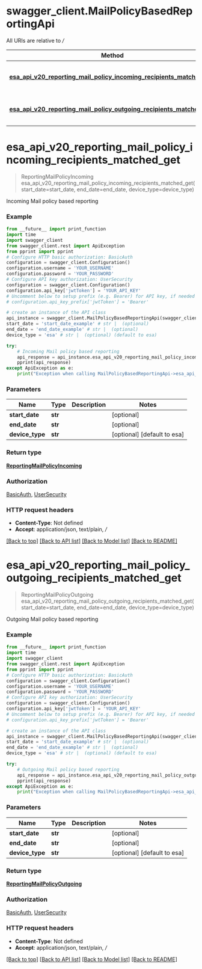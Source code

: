 # swagger_client.MailPolicyBasedReportingApi

All URIs are relative to */*

Method | HTTP request | Description
------------- | ------------- | -------------
[**esa_api_v20_reporting_mail_policy_incoming_recipients_matched_get**](MailPolicyBasedReportingApi.md#esa_api_v20_reporting_mail_policy_incoming_recipients_matched_get) | **GET** /esa/api/v2.0/reporting/mail_policy_incoming/recipients_matched | Incoming Mail policy based reporting
[**esa_api_v20_reporting_mail_policy_outgoing_recipients_matched_get**](MailPolicyBasedReportingApi.md#esa_api_v20_reporting_mail_policy_outgoing_recipients_matched_get) | **GET** /esa/api/v2.0/reporting/mail_policy_outgoing/recipients_matched | Outgoing Mail policy based reporting

# **esa_api_v20_reporting_mail_policy_incoming_recipients_matched_get**
> ReportingMailPolicyIncoming esa_api_v20_reporting_mail_policy_incoming_recipients_matched_get(start_date=start_date, end_date=end_date, device_type=device_type)

Incoming Mail policy based reporting

### Example
```python
from __future__ import print_function
import time
import swagger_client
from swagger_client.rest import ApiException
from pprint import pprint
# Configure HTTP basic authorization: BasicAuth
configuration = swagger_client.Configuration()
configuration.username = 'YOUR_USERNAME'
configuration.password = 'YOUR_PASSWORD'
# Configure API key authorization: UserSecurity
configuration = swagger_client.Configuration()
configuration.api_key['jwtToken'] = 'YOUR_API_KEY'
# Uncomment below to setup prefix (e.g. Bearer) for API key, if needed
# configuration.api_key_prefix['jwtToken'] = 'Bearer'

# create an instance of the API class
api_instance = swagger_client.MailPolicyBasedReportingApi(swagger_client.ApiClient(configuration))
start_date = 'start_date_example' # str |  (optional)
end_date = 'end_date_example' # str |  (optional)
device_type = 'esa' # str |  (optional) (default to esa)

try:
    # Incoming Mail policy based reporting
    api_response = api_instance.esa_api_v20_reporting_mail_policy_incoming_recipients_matched_get(start_date=start_date, end_date=end_date, device_type=device_type)
    pprint(api_response)
except ApiException as e:
    print("Exception when calling MailPolicyBasedReportingApi->esa_api_v20_reporting_mail_policy_incoming_recipients_matched_get: %s\n" % e)
```

### Parameters

Name | Type | Description  | Notes
------------- | ------------- | ------------- | -------------
 **start_date** | **str**|  | [optional] 
 **end_date** | **str**|  | [optional] 
 **device_type** | **str**|  | [optional] [default to esa]

### Return type

[**ReportingMailPolicyIncoming**](ReportingMailPolicyIncoming.md)

### Authorization

[BasicAuth](../README.md#BasicAuth), [UserSecurity](../README.md#UserSecurity)

### HTTP request headers

 - **Content-Type**: Not defined
 - **Accept**: application/json, text/plain, */*

[[Back to top]](#) [[Back to API list]](../README.md#documentation-for-api-endpoints) [[Back to Model list]](../README.md#documentation-for-models) [[Back to README]](../README.md)

# **esa_api_v20_reporting_mail_policy_outgoing_recipients_matched_get**
> ReportingMailPolicyOutgoing esa_api_v20_reporting_mail_policy_outgoing_recipients_matched_get(start_date=start_date, end_date=end_date, device_type=device_type)

Outgoing Mail policy based reporting

### Example
```python
from __future__ import print_function
import time
import swagger_client
from swagger_client.rest import ApiException
from pprint import pprint
# Configure HTTP basic authorization: BasicAuth
configuration = swagger_client.Configuration()
configuration.username = 'YOUR_USERNAME'
configuration.password = 'YOUR_PASSWORD'
# Configure API key authorization: UserSecurity
configuration = swagger_client.Configuration()
configuration.api_key['jwtToken'] = 'YOUR_API_KEY'
# Uncomment below to setup prefix (e.g. Bearer) for API key, if needed
# configuration.api_key_prefix['jwtToken'] = 'Bearer'

# create an instance of the API class
api_instance = swagger_client.MailPolicyBasedReportingApi(swagger_client.ApiClient(configuration))
start_date = 'start_date_example' # str |  (optional)
end_date = 'end_date_example' # str |  (optional)
device_type = 'esa' # str |  (optional) (default to esa)

try:
    # Outgoing Mail policy based reporting
    api_response = api_instance.esa_api_v20_reporting_mail_policy_outgoing_recipients_matched_get(start_date=start_date, end_date=end_date, device_type=device_type)
    pprint(api_response)
except ApiException as e:
    print("Exception when calling MailPolicyBasedReportingApi->esa_api_v20_reporting_mail_policy_outgoing_recipients_matched_get: %s\n" % e)
```

### Parameters

Name | Type | Description  | Notes
------------- | ------------- | ------------- | -------------
 **start_date** | **str**|  | [optional] 
 **end_date** | **str**|  | [optional] 
 **device_type** | **str**|  | [optional] [default to esa]

### Return type

[**ReportingMailPolicyOutgoing**](ReportingMailPolicyOutgoing.md)

### Authorization

[BasicAuth](../README.md#BasicAuth), [UserSecurity](../README.md#UserSecurity)

### HTTP request headers

 - **Content-Type**: Not defined
 - **Accept**: application/json, text/plain, */*

[[Back to top]](#) [[Back to API list]](../README.md#documentation-for-api-endpoints) [[Back to Model list]](../README.md#documentation-for-models) [[Back to README]](../README.md)

